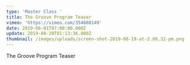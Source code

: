 ```yaml
---
type: 'Master Class '
title: The Groove Program Teaser
vimeo: 'https://vimeo.com/354688149'
date: 2019-06-01T07:00:00.000Z
update: 2019-08-20T01:13:36.800Z
thumbnail: /images/uploads/screen-shot-2019-08-19-at-2.00.32-pm.png
---
```

The Groove Program Teaser
